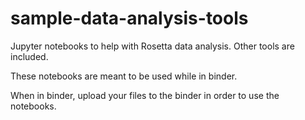 # sample-data-analysis-tools
Jupyter notebooks to help with Rosetta data analysis. Other tools are included.

These notebooks are meant to be used while in binder. 

When in binder, upload your files to the binder in order to use the notebooks.
